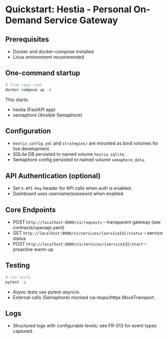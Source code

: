 # Quickstart: Hestia - Personal On-Demand Service Gateway

## Prerequisites
- Docker and docker-compose installed
- Linux environment recommended

## One-command startup

```sh
# from repo root
docker compose up -d
```

This starts:
- hestia (FastAPI app)
- semaphore (Ansible Semaphore)

## Configuration
- `hestia_config.yml` and `strategies/` are mounted as bind volumes for live development.
- SQLite DB persisted to named volume `hestia_sqlite`.
- Semaphore config persisted to named volume `semaphore_data`.

## API Authentication (optional)
- Set `X-API-Key` header for API calls when auth is enabled.
- Dashboard uses username/password when enabled.

## Core Endpoints
- POST `http://localhost:8080/v1/requests` – transparent gateway (see contracts/openapi.yaml)
- GET `http://localhost:8080/v1/services/{serviceId}/status` – service status
- POST `http://localhost:8080/v1/services/{serviceId}/start` – proactive warm-up

## Testing
```sh
# run tests
pytest -q
```
- Async tests use pytest-asyncio.
- External calls (Semaphore) mocked via respx/httpx.MockTransport.

## Logs
- Structured logs with configurable levels; see FR-013 for event types captured.
